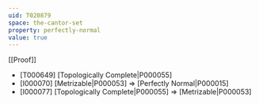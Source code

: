 ```yaml
---
uid: T020879
space: the-cantor-set
property: perfectly-normal
value: true
---
```

[[Proof]]

* [T000649] [Topologically Complete|P000055]
* [I000070] [Metrizable|P000053] => [Perfectly Normal|P000015]
* [I000077] [Topologically Complete|P000055] => [Metrizable|P000053]

